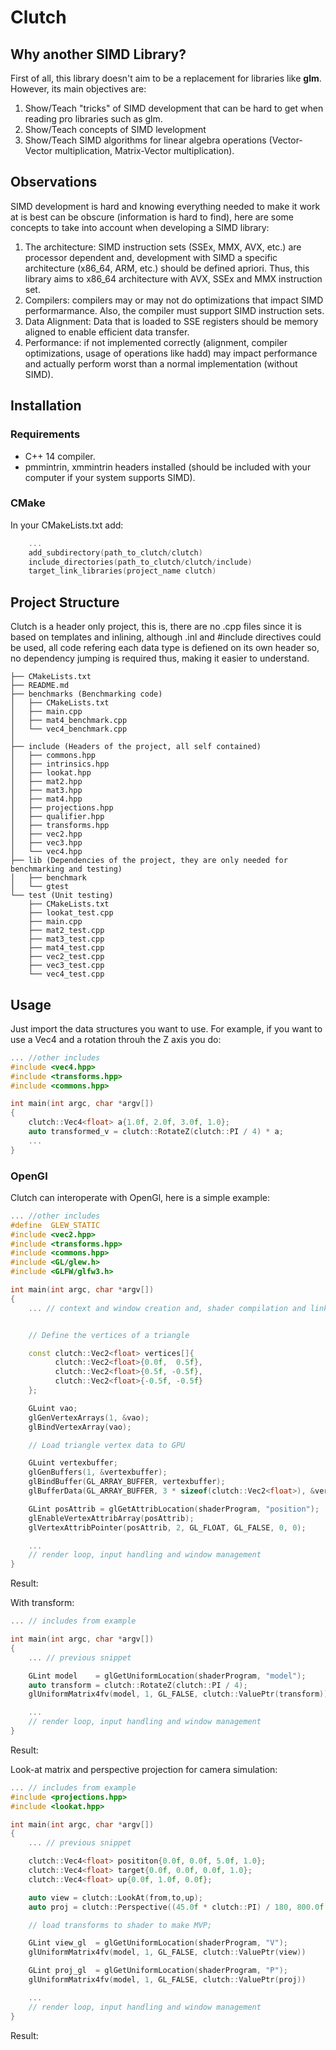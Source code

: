 # Clutch
## Why another SIMD Library?
First of all, this library doesn't aim to be a replacement for 
libraries like  **glm**. However, its main objectives are: 
1. Show/Teach "tricks" of SIMD development that can be hard to get when reading pro libraries such as glm.
2. Show/Teach concepts of SIMD levelopment
3. Show/Teach SIMD algorithms for linear algebra operations (Vector-Vector multiplication, Matrix-Vector multiplication).
## Observations
SIMD development is hard and knowing everything needed to make it work at is best can be obscure (information is hard to find), here are some concepts to take into account when developing a SIMD library:
1. The architecture: SIMD instruction sets (SSEx, MMX, AVX, etc.) are processor dependent and, development with SIMD a specific architecture (x86_64, ARM, etc.) should be defined apriori. Thus, this library aims to x86_64 architecture with AVX, SSEx and MMX instruction set.
2. Compilers: compilers may or may not do optimizations that impact SIMD performarmance. Also, the compiler must support SIMD instruction sets.
3. Data Alignment: Data that is loaded to SSE registers should be memory aligned to enable efficient data transfer.
4. Performance: if not implemented correctly (alignment, compiler optimizations, usage of operations like hadd) may impact performance and actually perform worst than a normal implementation (without SIMD).
## Installation
### Requirements
+ C++ 14 compiler.
+ pmmintrin, xmmintrin headers installed (should be included with your computer if your system supports SIMD).
### CMake
In your CMakeLists.txt add:

```c++
    ...
    add_subdirectory(path_to_clutch/clutch)
    include_directories(path_to_clutch/clutch/include)
    target_link_libraries(project_name clutch)
```
## Project Structure
Clutch is a header only project, this is, there are no .cpp files since it is based on templates and inlining, although .inl and #include directives could be used, all code refering each data type is defiened on its own header so, no dependency jumping is required thus, making it easier to understand.

```
├── CMakeLists.txt
├── README.md
├── benchmarks (Benchmarking code)
│   ├── CMakeLists.txt
│   ├── main.cpp
│   ├── mat4_benchmark.cpp
│   └── vec4_benchmark.cpp
│  
├── include (Headers of the project, all self contained)
│   ├── commons.hpp
│   ├── intrinsics.hpp
│   ├── lookat.hpp
│   ├── mat2.hpp
│   ├── mat3.hpp
│   ├── mat4.hpp
│   ├── projections.hpp
│   ├── qualifier.hpp
│   ├── transforms.hpp
│   ├── vec2.hpp
│   ├── vec3.hpp
│   └── vec4.hpp
├── lib (Dependencies of the project, they are only needed for benchmarking and testing)
│   ├── benchmark
│   └── gtest
└── test (Unit testing)
    ├── CMakeLists.txt
    ├── lookat_test.cpp
    ├── main.cpp
    ├── mat2_test.cpp
    ├── mat3_test.cpp
    ├── mat4_test.cpp
    ├── vec2_test.cpp
    ├── vec3_test.cpp
    └── vec4_test.cpp
```
## Usage
Just import the data structures you want to use. For example, if you want to use a Vec4 and a rotation throuh the Z axis you do:
```c++
... //other includes
#include <vec4.hpp>
#include <transforms.hpp>
#include <commons.hpp>

int main(int argc, char *argv[])
{
    clutch::Vec4<float> a{1.0f, 2.0f, 3.0f, 1.0};
    auto transformed_v = clutch::RotateZ(clutch::PI / 4) * a;
    ...
}
```

### OpenGl
Clutch can interoperate with OpenGl, here is a simple example:

```c++
... //other includes 
#define  GLEW_STATIC
#include <vec2.hpp>
#include <transforms.hpp>
#include <commons.hpp>
#include <GL/glew.h>
#include <GLFW/glfw3.h>

int main(int argc, char *argv[])
{
    ... // context and window creation and, shader compilation and linkage...


    // Define the vertices of a triangle

    const clutch::Vec2<float> vertices[]{
          clutch::Vec2<float>{0.0f,  0.5f},
          clutch::Vec2<float>{0.5f, -0.5f},
          clutch::Vec2<float>{-0.5f, -0.5f}  
    };

    GLuint vao;
    glGenVertexArrays(1, &vao);
    glBindVertexArray(vao);

    // Load triangle vertex data to GPU

    GLuint vertexbuffer;
	glGenBuffers(1, &vertexbuffer);
	glBindBuffer(GL_ARRAY_BUFFER, vertexbuffer);
	glBufferData(GL_ARRAY_BUFFER, 3 * sizeof(clutch::Vec2<float>), &vertices[0], GL_STATIC_DRAW);

    GLint posAttrib = glGetAttribLocation(shaderProgram, "position");
    glEnableVertexAttribArray(posAttrib);
    glVertexAttribPointer(posAttrib, 2, GL_FLOAT, GL_FALSE, 0, 0);

    ... 
    // render loop, input handling and window management
}
```
Result: 

With transform:
```c++
... // includes from example

int main(int argc, char *argv[])
{
    ... // previous snippet

    GLint model    = glGetUniformLocation(shaderProgram, "model");
    auto transform = clutch::RotateZ(clutch::PI / 4);
    glUniformMatrix4fv(model, 1, GL_FALSE, clutch::ValuePtr(transform))

    ... 
    // render loop, input handling and window management
}

```
Result:

Look-at matrix and perspective projection for camera simulation:

```c++
... // includes from example
#include <projections.hpp>
#include <lookat.hpp>

int main(int argc, char *argv[])
{
    ... // previous snippet

    clutch::Vec4<float> posititon{0.0f, 0.0f, 5.0f, 1.0};
    clutch::Vec4<float> target{0.0f, 0.0f, 0.0f, 1.0};
    clutch::Vec4<float> up{0.0f, 1.0f, 0.0f};

    auto view = clutch::LookAt(from,to,up);
    auto proj = clutch::Perspective((45.0f * clutch::PI) / 180, 800.0f / 600.0f, 1.0f, 100.0f);

    // load transforms to shader to make MVP;

    GLint view_gl  = glGetUniformLocation(shaderProgram, "V");
    glUniformMatrix4fv(model, 1, GL_FALSE, clutch::ValuePtr(view))

    GLint proj_gl  = glGetUniformLocation(shaderProgram, "P");
    glUniformMatrix4fv(model, 1, GL_FALSE, clutch::ValuePtr(proj))

    ... 
    // render loop, input handling and window management
}

```
Result: 

